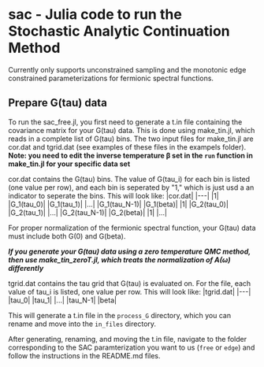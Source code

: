# sac - Julia code to run the Stochastic Analytic Continuation Method
Currently only supports unconstrained sampling and the monotonic edge constrained parameterizations for fermionic spectral functions.

## Prepare G(tau) data

To run the sac_free.jl, you first need to generate a t.in file containing the covariance matrix for your G(tau) data. This is done using make_tin.jl, which reads in a complete list of G(tau) bins. The two input files for make_tin.jl are cor.dat and tgrid.dat (see examples of these files in the exampels folder). **Note: you need to edit the inverse temperature β set in the `run` function in make_tin.jl for your specific data set**

cor.dat contains the G(tau) bins. The value of G(tau_i) for each bin is listed (one value per row), and each bin is seperated by "1," which is just usd a an indicator to seperate the bins. This will look like:
|cor.dat|
|---|
|1|
|G_1(tau_0)|
|G_1(tau_1)|
|...|
|G_1(tau_N-1)|
|G_1(beta)|
|1|
|G_2(tau_0)|
|G_2(tau_1)|
|...|
|G_2(tau_N-1)|
|G_2(beta)|
|1|
|...|

For proper normalization of the fermionic spectral function, your G(tau) data must include both G(0) and G(beta).

***If you generate your G(tau) data using a zero temperature QMC method, then use make_tin_zeroT.jl, which treats the normalization of A(ω) differently***


tgrid.dat contains the tau grid that G(tau) is evaluated on. For the file, each value of tau_i is listed, one value per row. This will look like:
|tgrid.dat|
|---|
|tau_0|
|tau_1|
|...|
|tau_N-1|
|beta|

This will generate a t.in file in the `process_G` directory, which you can rename and move into the `in_files` directory.



After generating, renaming, and moving the t.in file, navigate to the folder corresponding to the SAC paramterization you want to us (`free` or `edge`) and follow the instructions in the README.md files.



